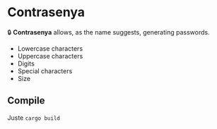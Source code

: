 # Contrasenya
🔒 **Contrasenya** allows, as the name suggests, generating passwords.

- Lowercase characters
- Uppercase characters
- Digits
- Special characters
- Size

## Compile

Juste `cargo build`
